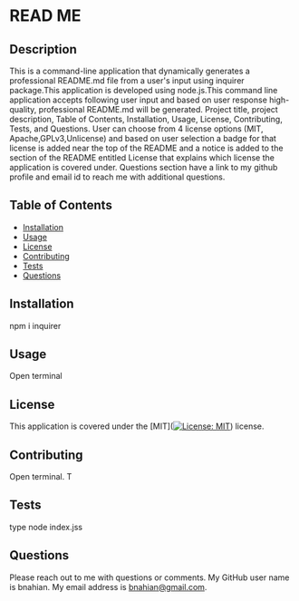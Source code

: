
# READ ME
## Description
This is a command-line application that dynamically generates a professional README.md file from a user's input using inquirer package.This application is developed using node.js.This command line application accepts following user input and based on user response high-quality, professional README.md will be generated. Project title, project description, Table of Contents, Installation, Usage, License, Contributing, Tests, and Questions. User can choose from 4 license options (MIT, Apache,GPLv3,Unlicense) and based on user selection a badge for that license is added near the top of the README and a notice is added to the section of the README entitled License that explains which license the application is covered under. Questions section have a link to my github profile and email id to reach me with additional questions.
## Table of Contents
* [Installation](#installation)
* [Usage](#usage)
* [License](#license)
* [Contributing](#contributing)
* [Tests](#tests)
* [Questions](#questions)
## Installation
npm i inquirer
## Usage
Open terminal
## License
This application is covered under the [MIT]([![License: MIT](https://img.shields.io/badge/License-MIT-yellow.svg)](https://opensource.org/licenses/MIT)) license.
## Contributing
Open terminal. T
## Tests
type node index.jss
## Questions
Please reach out to me with questions or comments. My GitHub user name is bnahian. My email address is bnahian@gmail.com.
        